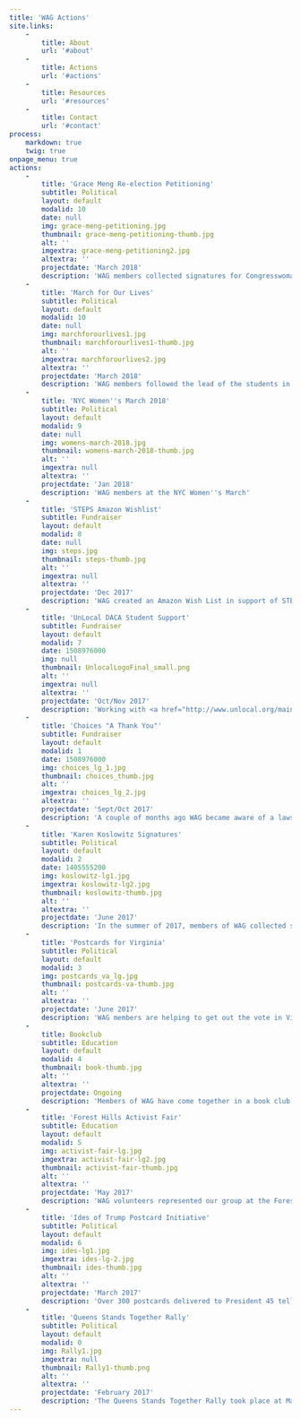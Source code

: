 ```yaml
---
title: 'WAG Actions'
site.links:
    -
        title: About
        url: '#about'
    -
        title: Actions
        url: '#actions'
    -
        title: Resources
        url: '#resources'
    -
        title: Contact
        url: '#contact'
process:
    markdown: true
    twig: true
onpage_menu: true
actions:
    -
        title: 'Grace Meng Re-election Petitioning'
        subtitle: Political
        layout: default
        modalid: 10
        date: null
        img: grace-meng-petitioning.jpg
        thumbnail: grace-meng-petitioning-thumb.jpg
        alt: ''
        imgextra: grace-meng-petitioning2.jpg
        altextra: ''
        projectdate: 'March 2018'
        description: 'WAG members collected signatures for Congresswoman Grace Meng''s Re-election Campaign.'
    -
        title: 'March for Our Lives'
        subtitle: Political
        layout: default
        modalid: 10
        date: null
        img: marchforourlives1.jpg
        thumbnail: marchforourlives1-thumb.jpg
        alt: ''
        imgextra: marchforourlives2.jpg
        altextra: ''
        projectdate: 'March 2018'
        description: 'WAG members followed the lead of the students in their lives and took part in NYC’s March For Our Lives March 24th.  Thousands turned out demanding gun reform and making their voices heard along with all those marching in Washington, DC, Los Angeles, Seattle, Paris, Amsterdam and numerous other cities. Thoughts and prayers are not enough, it’s time for real change!!! '
    -
        title: 'NYC Women''s March 2018'
        subtitle: Political
        layout: default
        modalid: 9
        date: null
        img: womens-march-2018.jpg
        thumbnail: womens-march-2018-thumb.jpg
        alt: ''
        imgextra: null
        altextra: ''
        projectdate: 'Jan 2018'
        description: 'WAG members at the NYC Women''s March'
    -
        title: 'STEPS Amazon Wishlist'
        subtitle: Fundraiser
        layout: default
        modalid: 8
        date: null
        img: steps.jpg
        thumbnail: steps-thumb.jpg
        alt: ''
        imgextra: null
        altextra: ''
        projectdate: 'Dec 2017'
        description: 'WAG created an Amazon Wish List in support of STEPS To End Family Violence. Please visit <a href="https://www.egscf.org/programs/steps/">https://www.egscf.org/programs/steps/</a> for more information.'
    -
        title: 'UnLocal DACA Student Support'
        subtitle: Fundraiser
        layout: default
        modalid: 7
        date: 1508976000
        img: null
        thumbnail: UnlocalLogoFinal_small.png
        alt: ''
        imgextra: null
        altextra: ''
        projectdate: 'Oct/Nov 2017'
        description: 'Working with <a href="http://www.unlocal.org/main-page/">UnLocal</a>, WAG members raised money to pay legal fees for a DACA recipient to apply for a Greencard.'
    -
        title: 'Choices "A Thank You"'
        subtitle: Fundraiser
        layout: default
        modalid: 1
        date: 1508976000
        img: choices_lg_1.jpg
        thumbnail: choices_thumb.jpg
        alt: ''
        imgextra: choices_lg_2.jpg
        altextra: ''
        projectdate: 'Sept/Oct 2017'
        description: 'A couple of months ago WAG became aware of a lawsuit that Attorney General Eric Schneiderman was bringing against a group of people who had been standing outside and harassing the clients of Choices Womens Medical Center. We sent a letter to thank @agschneiderman, but felt strongly that we also needed to support the staff of Choices for their daily commitment to reproductive healthcare. WAG members visited @choiceswomensmedical this week to deliver those gifts (a Keurig, water cooler, and microwave) for the staff. We were treated to a tour of their fantastic facilities by Administrator Kelly Mallinson and got to meet and chat with the founder and CEO, Merle Hoffman. Merle is a true warrior and has been fighting for women''s reproductive healthcare for over 40 years! It was an honor to meet both of these inspiring women and their amazing staff. Looking forward to a long and productive relationship with these women and their extraordinary facility! Thank you Choices'
    -
        title: 'Karen Koslowitz Signatures'
        subtitle: Political
        layout: default
        modalid: 2
        date: 1405555200
        img: koslowitz-lg1.jpg
        imgextra: koslowitz-lg2.jpg
        thumbnail: koslowitz-thumb.jpg
        alt: ''
        altextra: ''
        projectdate: 'June 2017'
        description: 'In the summer of 2017, members of WAG collected signatures for Karen Koslowitz''s petitions to be an incumbent on the ballot for her New York City Council seat. We helped Councilwoman Koslowitz''s office collect over 100 signatures.'
    -
        title: 'Postcards for Virginia'
        subtitle: Political
        layout: default
        modalid: 3
        img: postcards_va_lg.jpg
        thumbnail: postcards-va-thumb.jpg
        alt: ''
        altextra: ''
        projectdate: 'June 2017'
        description: 'WAG members are helping to get out the vote in Virginia by participating in #postcards4va #persist #wagfh #virginiaisforvoters @postcards4va'
    -
        title: Bookclub
        subtitle: Education
        layout: default
        modalid: 4
        thumbnail: book-thumb.jpg
        alt: ''
        altextra: ''
        projectdate: Ongoing
        description: 'Members of WAG have come together in a book club in order to explore and understand issues of race and privilege in our communities and our own lives. Our group began with <i>Waking Up White</i> by Debby Irving. We have continued to select texts that we believe can inform and expand our understandings of race and privilege.'
    -
        title: 'Forest Hills Activist Fair'
        subtitle: Education
        layout: default
        modalid: 5
        img: activist-fair-lg.jpg
        imgextra: activist-fair-lg2.jpg
        thumbnail: activist-fair-thumb.jpg
        alt: ''
        altextra: ''
        projectdate: 'May 2017'
        description: 'WAG volunteers represented our group at the Forest Hills Activism Fair coordinated by Congresswoman Grace Meng.'
    -
        title: 'Ides of Trump Postcard Initiative'
        subtitle: Political
        layout: default
        modalid: 6
        img: ides-lg1.jpg
        imgextra: ides-lg-2.jpg
        thumbnail: ides-thumb.jpg
        alt: ''
        altextra: ''
        projectdate: 'March 2017'
        description: 'Over 300 postcards delivered to President 45 telling it like it is. <a href="https://www.facebook.com/TheIdesOfTrump/">https://www.facebook.com/TheIdesOfTrump/</a>'
    -
        title: 'Queens Stands Together Rally'
        subtitle: Political
        layout: default
        modalid: 0
        img: Rally1.jpg
        imgextra: null
        thumbnail: Rally1-thumb.png
        alt: ''
        altextra: ''
        projectdate: 'February 2017'
        description: 'The Queens Stands Together Rally took place at MacDonald Park right here in Forest Hills and celebrated the incredible diversity of Queens residents. Hundreds gathered to send a message of support to our immigrant communities that we stand with them. WAG co-sponsored this rally with more than over 40 other activist organizations from Queens. Photo Credit: http://edgeofthecityblog.blogspot.com/'
---
```


